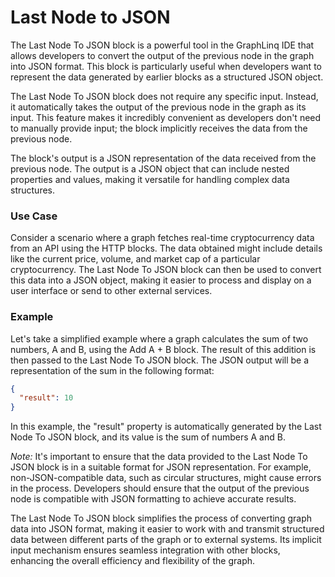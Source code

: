 # Last Node to JSON

The Last Node To JSON block is a powerful tool in the GraphLinq IDE that allows developers to convert the output of the previous node in the graph into JSON format. This block is particularly useful when developers want to represent the data generated by earlier blocks as a structured JSON object.

The Last Node To JSON block does not require any specific input. Instead, it automatically takes the output of the previous node in the graph as its input. This feature makes it incredibly convenient as developers don't need to manually provide input; the block implicitly receives the data from the previous node.

The block's output is a JSON representation of the data received from the previous node. The output is a JSON object that can include nested properties and values, making it versatile for handling complex data structures.



### Use Case

Consider a scenario where a graph fetches real-time cryptocurrency data from an API using the HTTP blocks. The data obtained might include details like the current price, volume, and market cap of a particular cryptocurrency. The Last Node To JSON block can then be used to convert this data into a JSON object, making it easier to process and display on a user interface or send to other external services.

### Example

Let's take a simplified example where a graph calculates the sum of two numbers, A and B, using the Add A + B block. The result of this addition is then passed to the Last Node To JSON block. The JSON output will be a representation of the sum in the following format:

```json
{
  "result": 10
}
```

In this example, the "result" property is automatically generated by the Last Node To JSON block, and its value is the sum of numbers A and B.

_Note:_ It's important to ensure that the data provided to the Last Node To JSON block is in a suitable format for JSON representation. For example, non-JSON-compatible data, such as circular structures, might cause errors in the process. Developers should ensure that the output of the previous node is compatible with JSON formatting to achieve accurate results.

The Last Node To JSON block simplifies the process of converting graph data into JSON format, making it easier to work with and transmit structured data between different parts of the graph or to external systems. Its implicit input mechanism ensures seamless integration with other blocks, enhancing the overall efficiency and flexibility of the graph.
